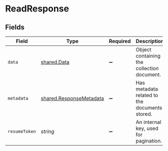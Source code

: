# ReadResponse


## Fields

| Field                                                              | Type                                                               | Required                                                           | Description                                                        |
| ------------------------------------------------------------------ | ------------------------------------------------------------------ | ------------------------------------------------------------------ | ------------------------------------------------------------------ |
| `data`                                                             | [shared.Data](../../models/shared/data.md)                         | :heavy_minus_sign:                                                 | Object containing the collection document.                         |
| `metadata`                                                         | [shared.ResponseMetadata](../../models/shared/responsemetadata.md) | :heavy_minus_sign:                                                 | Has metadata related to the documents stored.                      |
| `resumeToken`                                                      | *string*                                                           | :heavy_minus_sign:                                                 | An internal key, used for pagination.                              |